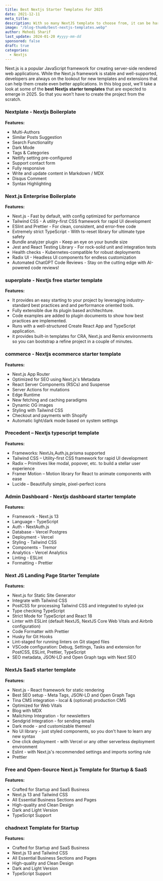 ```yaml
---
title: Best Nextjs Starter Templates For 2025 
date: 2021-12-11
meta_title:
description: With so many NextJS template to choose from, it can be hard to know which one is right. This handpicked templates list will make the decision easier!
image: "/blog-thumb/best-nextjs-templates.webp"
author: Mehedi Sharif
last_update: 2024-01-20 #yyyy-mm-dd
sponsored: false
draft: true
categories:
  - Nextjs
---
```

Next.js is a popular JavaScript framework for creating server-side rendered web applications. While the Next.js framework is stable and well-supported, developers are always on the lookout for new templates and extensions that can help them create even better applications. In this blog post, we'll take a look at some of the **best Nextjs starter templates** that are expected to emerge in 2025. So that you won’t have to create the project from the scratch.

### Nextplate - Nextjs Boilerplate

<Mockup src="/blog/Nextplate startup.webp" alt="Nextplate startup template" />

**Features:**

- Multi-Authors
- Similar Posts Suggestion
- Search Functionality
- Dark Mode
- Tags & Categories
- Netlify setting pre-configured
- Support contact form
- Fully responsive
- Write and update content in Markdown / MDX
- Disqus Comment
- Syntax Highlighting

<Download href="https://github.com/zeon-studio/nextplate?ref=statichunt.com" /> <Demo href="https://statichunt.com/demo/nextjs-nextplate" />

### Next.js Enterprise Boilerplate

<Mockup src="/blog/Next.js Enterprise Boilerplate.webp" alt="Next.js Enterprise Boilerplate" />

**Features:**

- Next.js - Fast by default, with config optimized for performance
- Tailwind CSS - A utility-first CSS framework for rapid UI development
- ESlint and Prettier - For clean, consistent, and error-free code
- Extremely strict TypeScript - With ts-reset library for ultimate type safety
- Bundle analyzer plugin - Keep an eye on your bundle size
- Jest and React Testing Library - For rock-solid unit and integration tests
- Health checks - Kubernetes-compatible for robust deployments
- Radix UI - Headless UI components for endless customization
- Automated ChatGPT Code Reviews - Stay on the cutting edge with AI-powered code reviews!

<Download href="https://github.com/Blazity/next-enterprise" /> <Demo href="https://blazity.com/open-source/nextjs-enterprise-boilerplate" />

### superplate - Nextjs free starter template

<Mockup src="/blog/Hello from superplate _ superplate.webp" alt="Hello from superplate _ superplate" />

**Features:**

- It provides an easy starting to your project by leveraging industry-standard best practices and and performance oriented tools.
- Fully extensible due its plugin based architechture.
- Code examples are added to plugin documents to show how best practices are implemented.
- Runs with a well-structured Create React App and TypeScript application.
- it provides built-in templates for CRA, Next.js and Remix environments so you can bootstrap a refine project in a couple of minutes.

<Download href="https://github.com/pankod/superplate" /> <Demo href="https://pankod.github.io/superplate/" />

### commerce - Nextjs ecommerce starter template

<Mockup src="/blog/Acme Store.webp" alt="Acme Store" />

**Features:**

- Next.js App Router
- Optimized for SEO using Next.js's Metadata
- React Server Components (RSCs) and Suspense
- Server Actions for mutations
- Edge Runtime
- New fetching and caching paradigms
- Dynamic OG images
- Styling with Tailwind CSS
- Checkout and payments with Shopify
- Automatic light/dark mode based on system settings

<Download href="https://github.com/vercel/commerce" /> <Demo href="https://demo.vercel.store/" />

### Precedent – Nextjs typescript template

<Mockup src="/blog/Precedent - Building blocks for your Next.js project.webp" alt="Precedent - Building blocks for your Next.js project" />

**Features:**

- Frameworks: NextJs,Auth.js,prisma supported
- Tailwind CSS – Utility-first CSS framework for rapid UI development
- Radix – Primitives like modal, popover, etc. to build a stellar user experience
- Framer Motion – Motion library for React to animate components with ease
- Lucide – Beautifully simple, pixel-perfect icons

<Download href="https://github.com/steven-tey/precedent" /> <Demo href="https://precedent.dev/" />

### Admin Dashboard - Nextjs dashboard starter template

<Mockup src="/blog/Next.js App Router + NextAuth + Tailwind CSS.webp" alt="Next.js App Router + NextAuth + Tailwind CSS" />

**Features:**

- Framework - Next.js 13
- Language - TypeScript
- Auth - NextAuth.js
- Database - Vercel Postgres
- Deployment - Vercel
- Styling - Tailwind CSS
- Components - Tremor
- Analytics - Vercel Analytics
- Linting - ESLint
- Formatting - Prettier

<Download href="https://github.com/vercel/nextjs-postgres-nextauth-tailwindcss-template" /> <Demo href="https://next-admin-dash.vercel.app/" />

### Next JS Landing Page Starter Template

<Mockup src="/blog/Premium Tailwind CSS Themes and Templates _ Creative Designs Guru.webp" alt="Premium Tailwind CSS Themes and Templates _ Creative Designs Guru" />

**Features:**

- Next.js for Static Site Generator
- Integrate with Tailwind CSS
- PostCSS for processing Tailwind CSS and integrated to styled-jsx
- Type checking TypeScript
- Strict Mode for TypeScript and React 18
- Linter with ESLint (default NextJS, NextJS Core Web Vitals and Airbnb configuration)
- Code Formatter with Prettier
- Husky for Git Hooks
- Lint-staged for running linters on Git staged files
- VSCode configuration: Debug, Settings, Tasks and extension for PostCSS, ESLint, Prettier, TypeScript
- SEO metadata, JSON-LD and Open Graph tags with Next SEO

<Download href="https://github.com/ixartz/Next-JS-Landing-Page-Starter-Template" /> <Demo href="https://creativedesignsguru.com/" />

### NextJs SaaS starter template

<Mockup src="/blog/My SaaS Startup.webp" alt="My SaaS Startup" />

**Features:**

- Next.js - React framework for static rendering
- Best SEO setup - Meta Tags, JSON-LD and Open Graph Tags
- Tina CMS integration - local & (optional) production CMS
- Optimized for Web Vitals
- Blog with MDX
- Mailchimp Integration - for newsletters
- Sendgrid Integration - for sending emails
- Dark mode - and customizable themes!
- No UI library - just styled components, so you don't have to learn any new syntax
- One click deployment - with Vercel or any other serverless deployment environment
- Eslint - with Next.js's recommended settings and imports sorting rule
- Prettier

<Download href="https://github.com/Blazity/next-saas-starter" /> <Demo href="https://next-saas-starter-ashy.vercel.app/" />

### Free and Open-Source Next.js Template for Startup & SaaS

<Mockup src="/blog/Free Next.js Template for Startup and SaaS.webp" alt="Free Next.js Template for Startup and SaaS" />

**Features:**

- Crafted for Startup and SaaS Business
- Next.js 13 and Tailwind CSS
- All Essential Business Sections and Pages
- High-quality and Clean Design
- Dark and Light Version
- TypeScript Support

<Download href="https://github.com/NextJSTemplates/startup-nextjs" /> <Demo href="https://startup.nextjstemplates.com/" />

### chadnext Template for Startup

<Mockup src="/blog/ChadNext.webp" alt="ChadNext" />

**Features:**

- Crafted for Startup and SaaS Business
- Next.js 13 and Tailwind CSS
- All Essential Business Sections and Pages
- High-quality and Clean Design
- Dark and Light Version
- TypeScript Support

<Download href="https://github.com/moinulmoin/chadnext" /> <Demo href="https://chadnext.moinulmoin.com//" />
